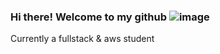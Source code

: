 ### Hi there! Welcome to my github ![image](https://github.com/ValerioEspina/ValerioEspina/assets/77851682/320adfef-87b3-49a7-bca8-c0f2fe0ec237)
 Currently a fullstack & aws student

<!--
**ValerioEspina/ValerioEspina** is a ✨ _special_ ✨ repository because its `README.md` (this file) appears on your GitHub profile.

Here are some ideas to get you started:

- 🔭 I’m currently working on ...
- 🌱 I’m currently learning ...
- 👯 I’m looking to collaborate on ...
- 🤔 I’m looking for help with ...
- 💬 Ask me about ...
- 📫 How to reach me: ...
- 😄 Pronouns: ...
- ⚡ Fun fact: ...
-->
